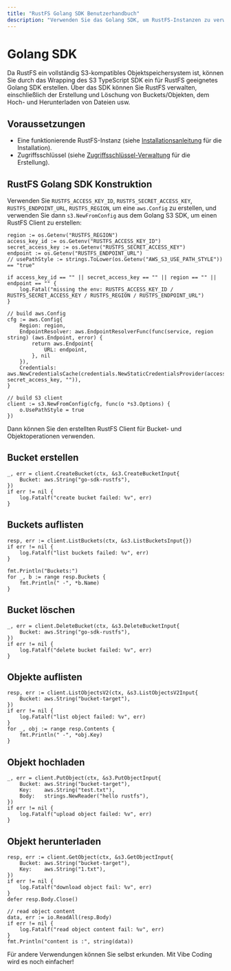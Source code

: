 ```yaml
---
title: "RustFS Golang SDK Benutzerhandbuch"
description: "Verwenden Sie das Golang SDK, um RustFS-Instanzen zu verwalten, einschließlich der Erstellung und Löschung von Buckets und Objekten."
---
```


# Golang SDK

Da RustFS ein vollständig S3-kompatibles Objektspeichersystem ist, können Sie durch das Wrapping des S3 TypeScript SDK ein für RustFS geeignetes Golang SDK erstellen. Über das SDK können Sie RustFS verwalten, einschließlich der Erstellung und Löschung von Buckets/Objekten, dem Hoch- und Herunterladen von Dateien usw.

## Voraussetzungen

- Eine funktionierende RustFS-Instanz (siehe [Installationsanleitung](../../installation/index.md) für die Installation).
- Zugriffsschlüssel (siehe [Zugriffsschlüssel-Verwaltung](../../administration/iam/access-token.md) für die Erstellung).

## RustFS Golang SDK Konstruktion

Verwenden Sie `RUSTFS_ACCESS_KEY_ID`, `RUSTFS_SECRET_ACCESS_KEY`, `RUSTFS_ENDPOINT_URL`, `RUSTFS_REGION`, um eine `aws.Config` zu erstellen, und verwenden Sie dann `s3.NewFromConfig` aus dem Golang S3 SDK, um einen RustFS Client zu erstellen:

```
region := os.Getenv("RUSTFS_REGION")
access_key_id := os.Getenv("RUSTFS_ACCESS_KEY_ID")
secret_access_key := os.Getenv("RUSTFS_SECRET_ACCESS_KEY")
endpoint := os.Getenv("RUSTFS_ENDPOINT_URL")
// usePathStyle := strings.ToLower(os.Getenv("AWS_S3_USE_PATH_STYLE")) == "true"

if access_key_id == "" || secret_access_key == "" || region == "" || endpoint == "" {
    log.Fatal("missing the env: RUSTFS_ACCESS_KEY_ID / RUSTFS_SECRET_ACCESS_KEY / RUSTFS_REGION / RUSTFS_ENDPOINT_URL")
}

// build aws.Config
cfg := aws.Config{
    Region: region,
    EndpointResolver: aws.EndpointResolverFunc(func(service, region string) (aws.Endpoint, error) {
        return aws.Endpoint{
            URL: endpoint,
        }, nil
    }),
    Credentials: aws.NewCredentialsCache(credentials.NewStaticCredentialsProvider(access_key_id, secret_access_key, "")),
}

// build S3 client
client := s3.NewFromConfig(cfg, func(o *s3.Options) {
    o.UsePathStyle = true
})
```

Dann können Sie den erstellten RustFS Client für Bucket- und Objektoperationen verwenden.

## Bucket erstellen

```
_, err = client.CreateBucket(ctx, &s3.CreateBucketInput{
    Bucket: aws.String("go-sdk-rustfs"),
})
if err != nil {
    log.Fatalf("create bucket failed: %v", err)
}
```

## Buckets auflisten

```
resp, err := client.ListBuckets(ctx, &s3.ListBucketsInput{})
if err != nil {
    log.Fatalf("list buckets failed: %v", err)
}

fmt.Println("Buckets:")
for _, b := range resp.Buckets {
    fmt.Println(" -", *b.Name)
}
```

## Bucket löschen

```
_, err = client.DeleteBucket(ctx, &s3.DeleteBucketInput{
    Bucket: aws.String("go-sdk-rustfs"),
})
if err != nil {
    log.Fatalf("delete bucket failed: %v", err)
}
```

## Objekte auflisten

```
resp, err := client.ListObjectsV2(ctx, &s3.ListObjectsV2Input{
    Bucket: aws.String("bucket-target"),
})
if err != nil {
    log.Fatalf("list object failed: %v", err)
}
for _, obj := range resp.Contents {
    fmt.Println(" -", *obj.Key)
}
```

## Objekt hochladen

```
_, err = client.PutObject(ctx, &s3.PutObjectInput{
    Bucket: aws.String("bucket-target"),
    Key:    aws.String("test.txt"),
    Body:   strings.NewReader("hello rustfs"),
})
if err != nil {
    log.Fatalf("upload object failed: %v", err)
}
```

## Objekt herunterladen

```
resp, err := client.GetObject(ctx, &s3.GetObjectInput{
    Bucket: aws.String("bucket-target"),
    Key:    aws.String("1.txt"),
})
if err != nil {
    log.Fatalf("download object fail: %v", err)
}
defer resp.Body.Close()

// read object content
data, err := io.ReadAll(resp.Body)
if err != nil {
    log.Fatalf("read object content fail: %v", err)
}
fmt.Println("content is :", string(data))
```

Für andere Verwendungen können Sie selbst erkunden. Mit Vibe Coding wird es noch einfacher!
